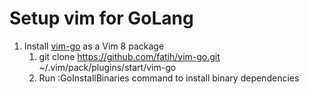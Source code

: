 # Setup vim for GoLang
1. Install [vim-go](https://github.com/fatih/vim-go) as a Vim 8 package
	1. git clone https://github.com/fatih/vim-go.git ~/.vim/pack/plugins/start/vim-go   
	1. Run :GoInstallBinaries command to install binary dependencies

